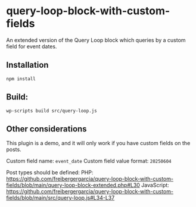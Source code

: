 # query-loop-block-with-custom-fields
An extended version of the Query Loop block which queries by a custom field for event dates.

## Installation

`npm install`

## Build:
`wp-scripts build src/query-loop.js`

## Other considerations

This plugin is a demo, and it will only work if you have custom fields on the posts.

Custom field name: `event_date`
Custom field value format: `20250604`

Post types should be defined:
PHP: https://github.com/freibergergarcia/query-loop-block-with-custom-fields/blob/main/query-loop-block-extended.php#L30
JavaScript: https://github.com/freibergergarcia/query-loop-block-with-custom-fields/blob/main/src/query-loop.js#L34-L37

